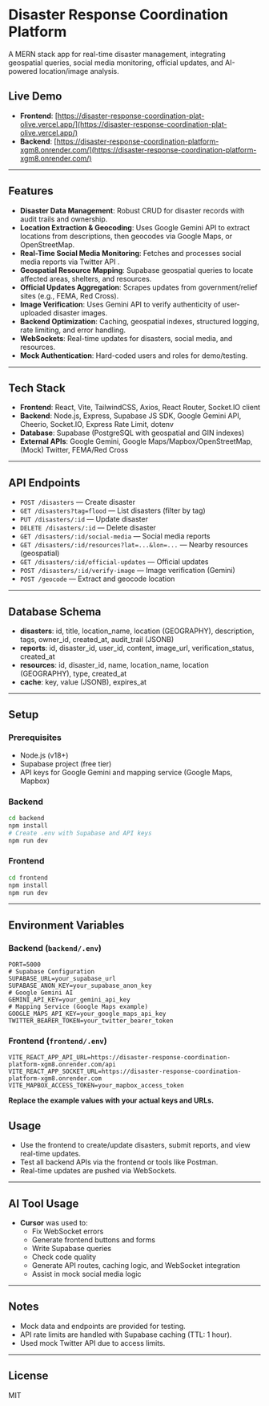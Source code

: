 # Disaster Response Coordination Platform

A MERN stack app for real-time disaster management, integrating geospatial queries, social media monitoring, official updates, and AI-powered location/image analysis.

## Live Demo

- **Frontend**: [https://disaster-response-coordination-plat-olive.vercel.app/](https://disaster-response-coordination-plat-olive.vercel.app/)
- **Backend**: [https://disaster-response-coordination-platform-xgm8.onrender.com/](https://disaster-response-coordination-platform-xgm8.onrender.com/)

---

## Features

- **Disaster Data Management**: Robust CRUD for disaster records with audit trails and ownership.
- **Location Extraction & Geocoding**: Uses Google Gemini API to extract locations from descriptions, then geocodes via Google Maps, or OpenStreetMap.
- **Real-Time Social Media Monitoring**: Fetches and processes social media reports via Twitter API .
- **Geospatial Resource Mapping**: Supabase geospatial queries to locate affected areas, shelters, and resources.
- **Official Updates Aggregation**: Scrapes updates from government/relief sites (e.g., FEMA, Red Cross).
- **Image Verification**: Uses Gemini API to verify authenticity of user-uploaded disaster images.
- **Backend Optimization**: Caching, geospatial indexes, structured logging, rate limiting, and error handling.
- **WebSockets**: Real-time updates for disasters, social media, and resources.
- **Mock Authentication**: Hard-coded users and roles for demo/testing.

---

## Tech Stack

- **Frontend**: React, Vite, TailwindCSS, Axios, React Router, Socket.IO client
- **Backend**: Node.js, Express, Supabase JS SDK, Google Gemini API, Cheerio, Socket.IO, Express Rate Limit, dotenv
- **Database**: Supabase (PostgreSQL with geospatial and GIN indexes)
- **External APIs**: Google Gemini, Google Maps/Mapbox/OpenStreetMap, (Mock) Twitter, FEMA/Red Cross

---

## API Endpoints

- `POST /disasters` — Create disaster
- `GET /disasters?tag=flood` — List disasters (filter by tag)
- `PUT /disasters/:id` — Update disaster
- `DELETE /disasters/:id` — Delete disaster
- `GET /disasters/:id/social-media` — Social media reports
- `GET /disasters/:id/resources?lat=...&lon=...` — Nearby resources (geospatial)
- `GET /disasters/:id/official-updates` — Official updates
- `POST /disasters/:id/verify-image` — Image verification (Gemini)
- `POST /geocode` — Extract and geocode location

---

## Database Schema

- **disasters**: id, title, location_name, location (GEOGRAPHY), description, tags, owner_id, created_at, audit_trail (JSONB)
- **reports**: id, disaster_id, user_id, content, image_url, verification_status, created_at
- **resources**: id, disaster_id, name, location_name, location (GEOGRAPHY), type, created_at
- **cache**: key, value (JSONB), expires_at


---

## Setup

### Prerequisites

- Node.js (v18+)
- Supabase project (free tier)
- API keys for Google Gemini and mapping service (Google Maps, Mapbox)

### Backend

```bash
cd backend
npm install
# Create .env with Supabase and API keys
npm run dev
```

### Frontend

```bash
cd frontend
npm install
npm run dev
```

---


## Environment Variables

### Backend (`backend/.env`)

```env
PORT=5000
# Supabase Configuration
SUPABASE_URL=your_supabase_url
SUPABASE_ANON_KEY=your_supabase_anon_key
# Google Gemini AI
GEMINI_API_KEY=your_gemini_api_key
# Mapping Service (Google Maps example)
GOOGLE_MAPS_API_KEY=your_google_maps_api_key
TWITTER_BEARER_TOKEN=your_twitter_bearer_token
```

### Frontend (`frontend/.env`)

```env
VITE_REACT_APP_API_URL=https://disaster-response-coordination-platform-xgm8.onrender.com/api
VITE_REACT_APP_SOCKET_URL=https://disaster-response-coordination-platform-xgm8.onrender.com
VITE_MAPBOX_ACCESS_TOKEN=your_mapbox_access_token
```

**Replace the example values with your actual keys and URLs.**

## Usage

- Use the frontend to create/update disasters, submit reports, and view real-time updates.
- Test all backend APIs via the frontend or tools like Postman.
- Real-time updates are pushed via WebSockets.

---

## AI Tool Usage

- **Cursor** was used to:
  - Fix WebSocket errors
  - Generate frontend buttons and forms
  - Write Supabase queries
  - Check code quality
  - Generate API routes, caching logic, and WebSocket integration
  - Assist in mock social media logic

---
 
## Notes

- Mock data and endpoints are provided for testing.
- API rate limits are handled with Supabase caching (TTL: 1 hour).
- Used mock Twitter API due to access limits.

---

## License

MIT 
